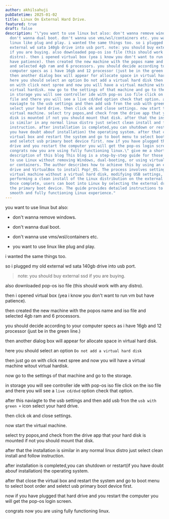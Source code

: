 ```yaml
---
author: akhilsahuji
pubDatetime: 2025-01-02
title: Linux On External Hard Drive.
featured: true
draft: false
description: "\"you want to use linux but also: don't wanna remove windows.
  don't wanna dual boot. don't wanna use vms/wsl/containers etc. you want to use
  linux like plug and play. i wanted the same things too. so i plugged my old
  external wd sata 140gb drive into usb port. note: you should buy external ssd
  if you are buying. also downloaded pop-os iso file (this should work with any
  distro). then i opened virtual box (yea i know you don't want to run vm but
  have patience). then created the new machine with the popos name and iso file
  and selected 4gb ram and 6 processors. you should decide according to your
  computer specs as i have 16gb and 12 processor (just be in the green line.)
  then another dialog box will appear for allocate space in virtual hard disk.
  here you should select an option Do not add a virtual hard disk then just go
  on with click next spree and now you will have a virtual machine witout
  virtual hardisk. now go to the settings of that machine and go to the storage.
  in storage you will see controller ide with pop-os iso file click on the iso
  file and there you will see a live cd/dvd option check that option. after this
  naviagte to the usb settings and then add usb fron the usb with green + icon
  select your hard drive. then click ok and close settings. now start the
  virtual machine. select try popos,and check from the drive app that your hard
  disk is mounted if not you should mount that disk. after that the installation
  is similar in any normal linux distro just select clean install and follow
  instruction. after installation is completed,you can shutdown or restart(if
  you have doubt abouf installation) the operating system. after that close the
  virtual box and restart the system and go to boot menu to select boot order
  and seletct usb primary boot device first. now if you have plugged that hard
  drive and you restart the computer you will get the pop-os login screen.
  congrats now you are using fully functioning linux.\" give me a short
  description of this blog This blog is a step-by-step guide for those who want
  to use Linux without removing Windows, dual-booting, or using virtual machines
  or containers. The author describes how to achieve this by using an external
  drive and VirtualBox to install Pop!_OS. The process involves setting up a
  virtual machine without a virtual hard disk, modifying USB settings, and
  performing a clean install of the Linux distribution on the external drive.
  Once complete, users can boot into Linux by selecting the external drive as
  the primary boot device. The guide provides detailed instructions to ensure a
  smooth and fully functioning Linux experience."
---
```

you want to use linux but also:

*   don't wanna remove windows.
    
*   don't wanna dual boot.
    
*   don't wanna use vms/wsl/containers etc.
    
*   you want to use linux like plug and play.
    

i wanted the same things too.

so i plugged my old external wd sata 140gb drive into usb port.

> note: you should buy external ssd if you are buying.

also downloaded pop-os iso file (this should work with any distro).

then i opened virtual box (yea i know you don't want to run vm but have patience).

then created the new machine with the popos name and iso file and selected 4gb ram and 6 processors.

you should decide according to your computer specs as i have 16gb and 12 processor (just be in the green line.)

then another dialog box will appear for allocate space in virtual hard disk.

here you should select an option `Do not add a virtual hard disk`

then just go on with click next spree and now you will have a virtual machine witout virtual hardisk.

now go to the settings of that machine and go to the storage.

in storage you will see controller ide with pop-os iso file click on the iso file and there you will see a `live cd/dvd` option check that option.

after this naviagte to the usb settings and then add usb fron the `usb with green +` icon select your hard drive.

then click ok and close settings.

now start the virtual machine.

select try popos,and check from the drive app that your hard disk is mounted if not you should mount that disk.

after that the installation is similar in any normal linux distro just select clean install and follow instruction.

after installation is completed,you can shutdown or restart(if you have doubt abouf installation) the operating system.

after that close the virtual box and restart the system and go to boot menu to select boot order and seletct usb primary boot device first.

now if you have plugged that hard drive and you restart the computer you will get the pop-os login screen.

congrats now you are using fully functioning linux.